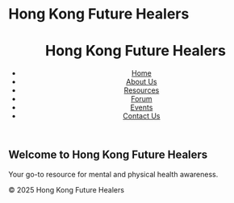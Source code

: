 # Hong Kong Future Healers
<!DOCTYPE html>
<html lang="en">
<head>
    <meta charset="UTF-8">
    <meta name="viewport" content="width=device-width, initial-scale=1.0">
    <title>Hong Kong Future Healers</title>
    <link rel="stylesheet" href="css/styles.css">
</head>
<body>
    <header>
        <h1>Hong Kong Future Healers</h1>
        <nav>
            <ul>
                <li><a href="index.html">Home</a></li>
                <li><a href="about.html">About Us</a></li>
                <li><a href="resources.html">Resources</a></li>
                <li><a href="forum.html">Forum</a></li>
                <li><a href="events.html">Events</a></li>
                <li><a href="contact.html">Contact Us</a></li>
            </ul>
        </nav>
    </header>
    <main>
        <h2>Welcome to Hong Kong Future Healers</h2>
        <p>Your go-to resource for mental and physical health awareness.</p>
    </main>
    <footer>
        <p>&copy; 2025 Hong Kong Future Healers</p>
    </footer>
</body>
</html>

